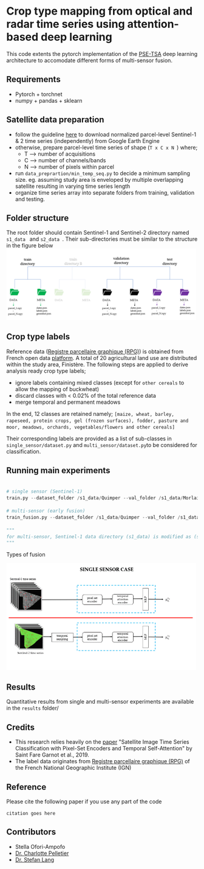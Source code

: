 # Crop type mapping from optical and radar time series using attention-based deep learning
This code extents the pytorch implementation of the [PSE-TSA](https://github.com/VSainteuf/pytorch-psetae) deep learning architecture to accomodate different forms of multi-sensor fusion. 

## Requirements
- Pytorch + torchnet
- numpy + pandas + sklearn

## Satellite data preparation
* follow the guideline [here](https://github.com/ellaampy/GEE-to-NPY) to download normalized parcel-level Sentinel-1 & 2 time series (independently) from Google Earth Engine
* otherwise, prepare parcel-level time series of shape (```T x C x N ```) where;
    * T --> number of acquisitions
    * C --> number of channels/bands
    * N --> number of pixels within parcel
* run ```data_preprartion/min_temp_seq.py``` to decide a minimum sampling size. eg. assuming study area is enveloped by multiple overlapping satellite resulting in varying time series length
* organize time series array into separate folders from training, validation and testing. 

## Folder structure
The root folder should contain Sentinel-1 and Sentinel-2 directory named ```s1_data ``` and ```s2_data ```. Their sub-directories must be similar to the structure in the figure below
<img src="img/folder_structure.PNG" alt="folder structure" width="500">

## Crop type labels 
Reference data ([Registre parcellaire graphique (RPG)](https://www.data.gouv.fr/fr/datasets/registre-parcellaire-graphique-rpg-contours-des-parcelles-et-ilots-culturaux-et-leur-groupe-de-cultures-majoritaire/)) is obtained from French open data [platform](data.gouv.fr). A total of 20 agricultural land use are distributed within the study area, Finistère. The following steps are applied to derive analysis ready crop type labels;
* ignore labels containing mixed classes (except for ```other cereals``` to allow the mapping of buckwheat)
* discard classes with < 0.02% of the total reference data
* merge temporal and permanent meadows 

In the end, 12 classes are retained namely; 
```[maize, wheat, barley, rapeseed, protein crops, gel (frozen surfaces), fodder, pasture and moor, meadows, orchards, vegetables/flowers and other cereals]```

Their corresponding labels are provided as a list of sub-classes in ```single_sensor/dataset.py``` and ```multi_sensor/dataset.py```to be considered for classification.


## Running main experiments
```python

# single sensor (Sentinel-1)
train.py --dataset_folder /s1_data/Quimper --val_folder /s1_data/Morlaix --test_folder /s1_data/Brest --epochs 100 --rdm_seed 1 --sensor S1 --input_dim 2 --mlp1 [2,32,64] --num_classes 12 --minimum_sampling 27 --res_dir /output_dir

# multi-sensor (early fusion)
train_fusion.py --dataset_folder /s1_data/Quimper --val_folder /s1_data/Morlaix --test_folder /s1_data/Brest --fusion_type early --minimum_sampling 27 --interpolate_method nn --epochs 100 --rdm_seed 1 --input_dim 2 --mlp1 [2,32,64] --num_classes 12 --res_dir /output_dir

"""
for multi-sensor, Sentinel-1 data directory (s1_data) is modified as (s2_data) in the dataset.py script to load Sentinel-2 data. Additionally, input_dim and mlp1-4 are handled within multi_sensor/models/stclassifier_fusion.py
"""
```

Types of fusion

<img src="img/fusion.gif" alt="fusion diagram" width="500">

## Results
Quantitative results from single and multi-sensor experiments are available in the `results` folder/ 

## Credits
* This research relies heavily on the [paper](https://arxiv.org/pdf/1911.07757.pdf) "Satellite Image Time Series Classification with Pixel-Set Encoders and Temporal Self-Attention" by Saint Fare Garnot et al., 2019.
* The label data originates from [Registre parcellaire graphique (RPG)](https://www.data.gouv.fr/fr/datasets/registre-parcellaire-graphique-rpg-contours-des-parcelles-et-ilots-culturaux-et-leur-groupe-de-cultures-majoritaire/) of the French National Geographic Institute (IGN)


## Reference
Please cite the following paper if you use any part of the code

```
citation goes here
```

## Contributors
 - Stella Ofori-Ampofo
 - [Dr. Charlotte Pelletier](https://sites.google.com/site/charpelletier)
 - [Dr. Stefan Lang](https://scholar.google.com/citations?user=e0X2Y0gAAAAJ&hl=en)